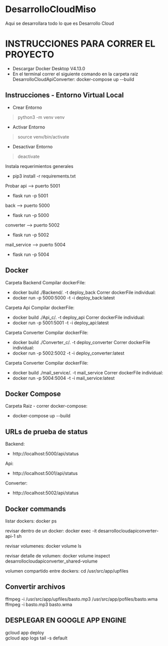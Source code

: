 # DesarrolloCloudMiso
Aqui se desarrollara todo lo que es Desarrollo Cloud

# INSTRUCCIONES PARA CORRER EL PROYECTO

* Descargar Docker Desktop V4.13.0
* En el terminal correr el siguiente comando en la carpeta raiz DesarrolloCloudApiConverter: docker-compose up --build 

## Instrucciones - Entorno Virtual Local

* Crear Entorno
> python3 -m venv venv  
* Activar Entorno  
> source venv/bin/activate
* Desactivar Entorno  
> deactivate

Instala requerimientos generales  
* pip3 install -r requirements.txt 

Probar
api --> puerto 5001
* flask run -p 5001

back --> puerto 5000 
* flask run -p 5000

converter --> puerto 5002
* flask run -p 5002

mail_service --> puerto 5004
* flask run -p 5004

## Docker
Carpeta Backend
Compilar dockerFile: 
* docker build ./Backend/. -t deploy_back 
Correr dockerFile individual: 
* docker run -p 5000:5000 -t -i deploy_back:latest

Carpeta Api
Compilar dockerFile: 
* docker build ./Api_c/. -t deploy_api 
Correr dockerFile individual: 
* docker run -p 5001:5001 -t -i deploy_api:latest

Carpeta Converter
Compilar dockerFile: 
* docker build ./Converter_c/. -t deploy_converter
Correr dockerFile individual: 
* docker run -p 5002:5002 -t -i deploy_converter:latest

Carpeta Converter
Compilar dockerFile: 
* docker build ./mail_service/. -t mail_service
Correr dockerFile individual: 
* docker run -p 5004:5004 -t -i mail_service:latest


## Docker Compose
Carpeta Raiz - correr docker-compose: 
* docker-compose up --build

## URLs de prueba de status
Backend:
* http://localhost:5000/api/status

Api:
* http://localhost:5001/api/status

Converter:
* http://localhost:5002/api/status


## Docker commands

listar dockers: docker ps

revisar dentro de un docker: docker exec -it desarrollocloudapiconverter-api-1 sh

revisar volumenes: docker volume ls

revisar detalle de volumen: docker volume inspect desarrollocloudapiconverter_shared-volume

volumen compartido entre dockers: cd /usr/src/app/upfiles


## Convertir archivos
ffmpeg -i /usr/src/app/upfiles/basto.mp3 /usr/src/app/pofiles/basto.wma
ffmpeg -i basto.mp3 basto.wma


## DESPLEGAR EN GOOGLE APP ENGINE

gcloud app deploy  
gcloud app logs tail -s default  
